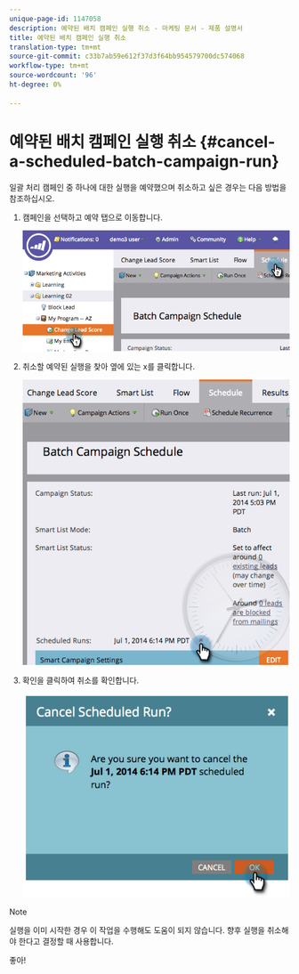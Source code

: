 ```yaml
---
unique-page-id: 1147058
description: 예약된 배치 캠페인 실행 취소 - 마케팅 문서 - 제품 설명서
title: 예약된 배치 캠페인 실행 취소
translation-type: tm+mt
source-git-commit: c33b7ab59e612f37d3f64bb954579700dc574068
workflow-type: tm+mt
source-wordcount: '96'
ht-degree: 0%

---
```



# 예약된 배치 캠페인 실행 취소 {#cancel-a-scheduled-batch-campaign-run}

일괄 처리 캠페인 중 하나에 대한 실행을 예약했으며 취소하고 싶은 경우는 다음 방법을 참조하십시오.

1. 캠페인을 선택하고 예약 탭으로 이동합니다.

   ![](assets/image2014-9-22-16-3a43-3a10.png)

1. 취소할 예약된 실행을 찾아 옆에 있는 x를 클릭합니다.

   ![](assets/image2014-9-22-16-3a43-3a15.png)

1. 확인을 클릭하여 취소를 확인합니다.

   ![](assets/image2014-9-22-16-3a43-3a24.png)

>[!NOTE]
>
>실행을 이미 시작한 경우 이 작업을 수행해도 도움이 되지 않습니다. 향후 실행을 취소해야 한다고 결정할 때 사용합니다.

좋아!